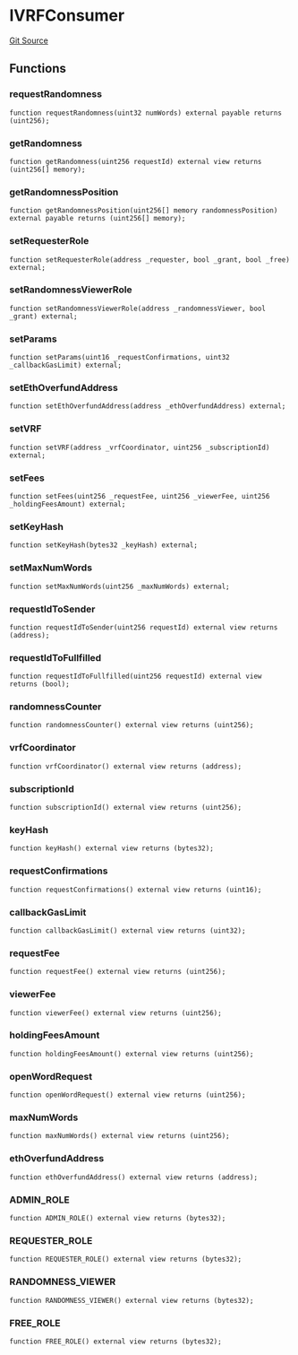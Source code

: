 # IVRFConsumer
[Git Source](https://github.com//Team3dVidyaGames/Contracts/blob/0bc800507d4bc35f6cc402867d99cc2a2ee30957/src/contracts/interfaces/IVRFConsumer.sol)


## Functions
### requestRandomness


```solidity
function requestRandomness(uint32 numWords) external payable returns (uint256);
```

### getRandomness


```solidity
function getRandomness(uint256 requestId) external view returns (uint256[] memory);
```

### getRandomnessPosition


```solidity
function getRandomnessPosition(uint256[] memory randomnessPosition) external payable returns (uint256[] memory);
```

### setRequesterRole


```solidity
function setRequesterRole(address _requester, bool _grant, bool _free) external;
```

### setRandomnessViewerRole


```solidity
function setRandomnessViewerRole(address _randomnessViewer, bool _grant) external;
```

### setParams


```solidity
function setParams(uint16 _requestConfirmations, uint32 _callbackGasLimit) external;
```

### setEthOverfundAddress


```solidity
function setEthOverfundAddress(address _ethOverfundAddress) external;
```

### setVRF


```solidity
function setVRF(address _vrfCoordinator, uint256 _subscriptionId) external;
```

### setFees


```solidity
function setFees(uint256 _requestFee, uint256 _viewerFee, uint256 _holdingFeesAmount) external;
```

### setKeyHash


```solidity
function setKeyHash(bytes32 _keyHash) external;
```

### setMaxNumWords


```solidity
function setMaxNumWords(uint256 _maxNumWords) external;
```

### requestIdToSender


```solidity
function requestIdToSender(uint256 requestId) external view returns (address);
```

### requestIdToFullfilled


```solidity
function requestIdToFullfilled(uint256 requestId) external view returns (bool);
```

### randomnessCounter


```solidity
function randomnessCounter() external view returns (uint256);
```

### vrfCoordinator


```solidity
function vrfCoordinator() external view returns (address);
```

### subscriptionId


```solidity
function subscriptionId() external view returns (uint256);
```

### keyHash


```solidity
function keyHash() external view returns (bytes32);
```

### requestConfirmations


```solidity
function requestConfirmations() external view returns (uint16);
```

### callbackGasLimit


```solidity
function callbackGasLimit() external view returns (uint32);
```

### requestFee


```solidity
function requestFee() external view returns (uint256);
```

### viewerFee


```solidity
function viewerFee() external view returns (uint256);
```

### holdingFeesAmount


```solidity
function holdingFeesAmount() external view returns (uint256);
```

### openWordRequest


```solidity
function openWordRequest() external view returns (uint256);
```

### maxNumWords


```solidity
function maxNumWords() external view returns (uint256);
```

### ethOverfundAddress


```solidity
function ethOverfundAddress() external view returns (address);
```

### ADMIN_ROLE


```solidity
function ADMIN_ROLE() external view returns (bytes32);
```

### REQUESTER_ROLE


```solidity
function REQUESTER_ROLE() external view returns (bytes32);
```

### RANDOMNESS_VIEWER


```solidity
function RANDOMNESS_VIEWER() external view returns (bytes32);
```

### FREE_ROLE


```solidity
function FREE_ROLE() external view returns (bytes32);
```


